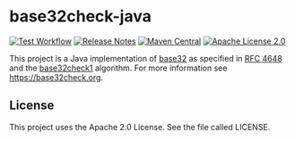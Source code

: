 # base32check-java
[![Test Workflow](https://github.com/bitmarck-service/base32check-java/workflows/test/badge.svg)](https://github.com/bitmarck-service/base32check-java/actions?query=workflow%3Atest)
[![Release Notes](https://img.shields.io/github/release/bitmarck-service/base32check-java.svg?maxAge=3600)](https://github.com/bitmarck-service/base32check-java/releases/latest)
[![Maven Central](https://img.shields.io/maven-central/v/de.bitmarck.bms/base32check-java)](https://search.maven.org/artifact/de.bitmarck.bms/base32check-java)
[![Apache License 2.0](https://img.shields.io/github/license/bitmarck-service/base32check-scala.svg?maxAge=3600)](https://www.apache.org/licenses/LICENSE-2.0)

This project is a Java implementation of [base32](https://en.wikipedia.org/wiki/Base32) as specified in [RFC 4648](https://tools.ietf.org/html/rfc4648#section-6) and the [base32check1](https://base32check.org/) algorithm.
For more information see https://base32check.org.

## License
This project uses the Apache 2.0 License. See the file called LICENSE.
